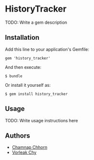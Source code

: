 # HistoryTracker

TODO: Write a gem description

## Installation

Add this line to your application's Gemfile:

    gem 'history_tracker'

And then execute:

    $ bundle

Or install it yourself as:

    $ gem install history_tracker

## Usage

TODO: Write usage instructions here

## Authors

* [Chamnap Chhorn](https://github.com/chamnap)
* [Vorleak Chy](https://github.com/vorleakchy)
